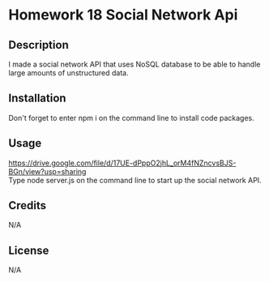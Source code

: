 # Homework 18 Social Network Api

## Description

I made a social network API that uses NoSQL database to be able to handle large amounts of unstructured data.

## Installation

Don't forget to enter npm i on the command line to install code packages.

## Usage

https://drive.google.com/file/d/17UE-dPppO2jhL_orM4fNZncvsBJS-BGn/view?usp=sharing <br>
Type node server.js on the command line to start up the social network API.

## Credits

N/A

## License

N/A
